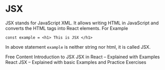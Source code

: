 # JSX

JSX stands for JavaScript XML. It allows writing HTML in JavaScript and converts the HTML tags into React elements.
For Example 
 
`const example = <h1> This is JSX </h1>`


In above statement `example` is neither string nor html, it is called JSX.


<ResourceGroupTitle>Free Content</ResourceGroupTitle>
<BadgeLink colorScheme='blue' badgeText='Official Introduction' href='https://reactjs.org/docs/introducing-jsx.html'>Introduction to JSX</BadgeLink>
<BadgeLink colorScheme='yellow' badgeText='Read' href='https://www.freecodecamp.org/news/jsx-in-react-introduction/'>JSX in React – Explained with Examples</BadgeLink>
<BadgeLink colorScheme='greem' badgeText='Read' href='https://www.freecodecamp.org/news/jsx-in-react-introduction/'>React JSX – Explained with basic Examples and Practice Exercises</BadgeLink>

